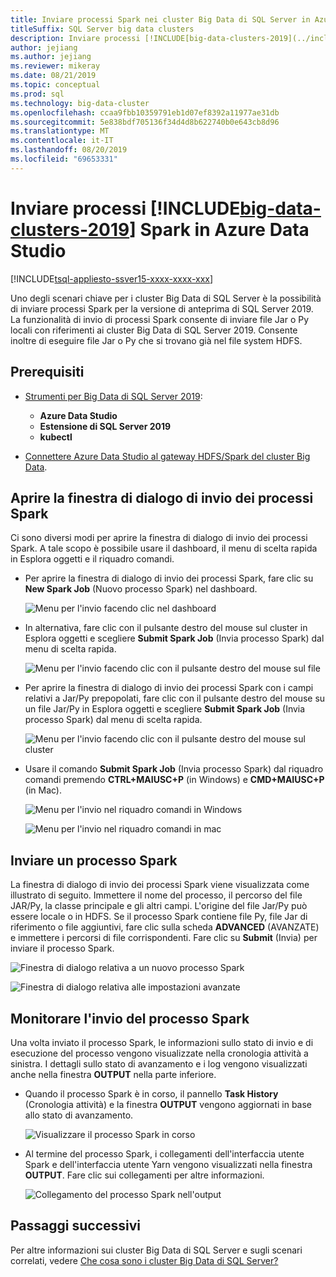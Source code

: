 ```yaml
---
title: Inviare processi Spark nei cluster Big Data di SQL Server in Azure Data Studio
titleSuffix: SQL Server big data clusters
description: Inviare processi [!INCLUDE[big-data-clusters-2019](../includes/ssbigdataclusters-ss-nover.md)] Spark in Azure Data Studio.
author: jejiang
ms.author: jejiang
ms.reviewer: mikeray
ms.date: 08/21/2019
ms.topic: conceptual
ms.prod: sql
ms.technology: big-data-cluster
ms.openlocfilehash: ccaa9fbb10359791eb1d07ef8392a11977ae31db
ms.sourcegitcommit: 5e838bdf705136f34d4d8b622740b0e643cb8d96
ms.translationtype: MT
ms.contentlocale: it-IT
ms.lasthandoff: 08/20/2019
ms.locfileid: "69653331"
---
```

# <a name="submit-spark-jobs-on-includebig-data-clusters-2019includesssbigdataclusters-ss-novermd-in-azure-data-studio"></a>Inviare processi [!INCLUDE[big-data-clusters-2019](../includes/ssbigdataclusters-ss-nover.md)] Spark in Azure Data Studio

[!INCLUDE[tsql-appliesto-ssver15-xxxx-xxxx-xxx](../includes/tsql-appliesto-ssver15-xxxx-xxxx-xxx.md)]

Uno degli scenari chiave per i cluster Big Data di SQL Server è la possibilità di inviare processi Spark per la versione di anteprima di SQL Server 2019. La funzionalità di invio di processi Spark consente di inviare file Jar o Py locali con riferimenti ai cluster Big Data di SQL Server 2019. Consente inoltre di eseguire file Jar o Py che si trovano già nel file system HDFS. 

## <a name="prerequisites"></a>Prerequisiti

- [Strumenti per Big Data di SQL Server 2019](deploy-big-data-tools.md):
   - **Azure Data Studio**
   - **Estensione di SQL Server 2019**
   - **kubectl**

- [Connettere Azure Data Studio al gateway HDFS/Spark del cluster Big Data](connect-to-big-data-cluster.md).

## <a name="open-spark-job-submission-dialog"></a>Aprire la finestra di dialogo di invio dei processi Spark

Ci sono diversi modi per aprire la finestra di dialogo di invio dei processi Spark. A tale scopo è possibile usare il dashboard, il menu di scelta rapida in Esplora oggetti e il riquadro comandi.

- Per aprire la finestra di dialogo di invio dei processi Spark, fare clic su **New Spark Job** (Nuovo processo Spark) nel dashboard.

    ![Menu per l'invio facendo clic nel dashboard](./media/submit-spark-job/new-spark-job.png)

- In alternativa, fare clic con il pulsante destro del mouse sul cluster in Esplora oggetti e scegliere **Submit Spark Job** (Invia processo Spark) dal menu di scelta rapida.

    ![Menu per l'invio facendo clic con il pulsante destro del mouse sul file](./media/submit-spark-job/submit-spark-job-1.png)


- Per aprire la finestra di dialogo di invio dei processi Spark con i campi relativi a Jar/Py prepopolati, fare clic con il pulsante destro del mouse su un file Jar/Py in Esplora oggetti e scegliere **Submit Spark Job** (Invia processo Spark) dal menu di scelta rapida.  

    ![Menu per l'invio facendo clic con il pulsante destro del mouse sul cluster](./media/submit-spark-job/submit-spark-job.png)

- Usare il comando **Submit Spark Job** (Invia processo Spark) dal riquadro comandi premendo **CTRL+MAIUSC+P** (in Windows) e **CMD+MAIUSC+P** (in Mac).

    ![Menu per l'invio nel riquadro comandi in Windows](./media/submit-spark-job/submit-spark-job-3.png)

    ![Menu per l'invio nel riquadro comandi in mac](./media/submit-spark-job/submit-spark-job-4.png)
  
 
## <a name="submit-spark-job"></a>Inviare un processo Spark 

La finestra di dialogo di invio dei processi Spark viene visualizzata come illustrato di seguito. Immettere il nome del processo, il percorso del file JAR/Py, la classe principale e gli altri campi. L'origine del file Jar/Py può essere locale o in HDFS. Se il processo Spark contiene file Py, file Jar di riferimento o file aggiuntivi, fare clic sulla scheda **ADVANCED** (AVANZATE) e immettere i percorsi di file corrispondenti. Fare clic su **Submit** (Invia) per inviare il processo Spark.

![Finestra di dialogo relativa a un nuovo processo Spark](./media/submit-spark-job/submit-spark-job-section.png)

![Finestra di dialogo relativa alle impostazioni avanzate](./media/submit-spark-job/submit-spark-job-section-1.png)

## <a name="monitor-spark-job-submission"></a>Monitorare l'invio del processo Spark

Una volta inviato il processo Spark, le informazioni sullo stato di invio e di esecuzione del processo vengono visualizzate nella cronologia attività a sinistra. I dettagli sullo stato di avanzamento e i log vengono visualizzati anche nella finestra **OUTPUT** nella parte inferiore.

- Quando il processo Spark è in corso, il pannello **Task History** (Cronologia attività) e la finestra **OUTPUT** vengono aggiornati in base allo stato di avanzamento.

    ![Visualizzare il processo Spark in corso](./media/submit-spark-job/monitor-spark-job-submission.png)

- Al termine del processo Spark, i collegamenti dell'interfaccia utente Spark e dell'interfaccia utente Yarn vengono visualizzati nella finestra **OUTPUT**. Fare clic sui collegamenti per altre informazioni.

    ![Collegamento del processo Spark nell'output](./media/submit-spark-job/monitor-spark-job-submission-2.png)

## <a name="next-steps"></a>Passaggi successivi

Per altre informazioni sui cluster Big Data di SQL Server e sugli scenari correlati, vedere [Che cosa sono i cluster Big Data di SQL Server?](big-data-cluster-overview.md)